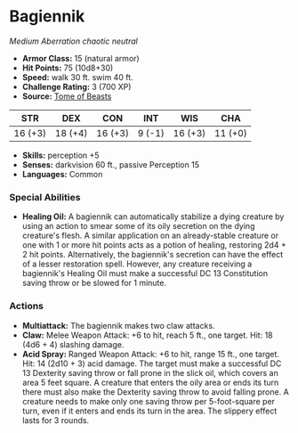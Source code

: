 # Bagiennik

*Medium* *Aberration* *chaotic neutral*

- **Armor Class:** 15 (natural armor)
- **Hit Points:** 75 (10d8+30)
- **Speed:** walk 30 ft. swim 40 ft.
- **Challenge Rating:** 3 (700 XP)
- **Source:** [Tome of Beasts](https://koboldpress.com/kpstore/product/tome-of-beasts-for-5th-edition-print/)

| STR | DEX | CON | INT | WIS | CHA |
| --- | --- | --- | --- | --- | --- |
| 16 (+3) | 18 (+4) | 16 (+3) | 9 (-1) | 16 (+3) | 11 (+0) |

- **Skills:** perception +5
- **Senses:** darkvision 60 ft., passive Perception 15
- **Languages:** Common
### Special Abilities
- **Healing Oil:** A bagiennik can automatically stabilize a dying creature by using an action to smear some of its oily secretion on the dying creature's flesh. A similar application on an already-stable creature or one with 1 or more hit points acts as a potion of healing, restoring 2d4 + 2 hit points. Alternatively, the bagiennik's secretion can have the effect of a lesser restoration spell. However, any creature receiving a bagiennik's Healing Oil must make a successful DC 13 Constitution saving throw or be slowed for 1 minute.
### Actions
- **Multiattack:** The bagiennik makes two claw attacks.
- **Claw:** Melee Weapon Attack: +6 to hit, reach 5 ft., one target. Hit: 18 (4d6 + 4) slashing damage.
- **Acid Spray:** Ranged Weapon Attack: +6 to hit, range 15 ft., one target. Hit: 14 (2d10 + 3) acid damage. The target must make a successful DC 13 Dexterity saving throw or fall prone in the slick oil, which covers an area 5 feet square. A creature that enters the oily area or ends its turn there must also make the Dexterity saving throw to avoid falling prone. A creature needs to make only one saving throw per 5-foot-square per turn, even if it enters and ends its turn in the area. The slippery effect lasts for 3 rounds.
